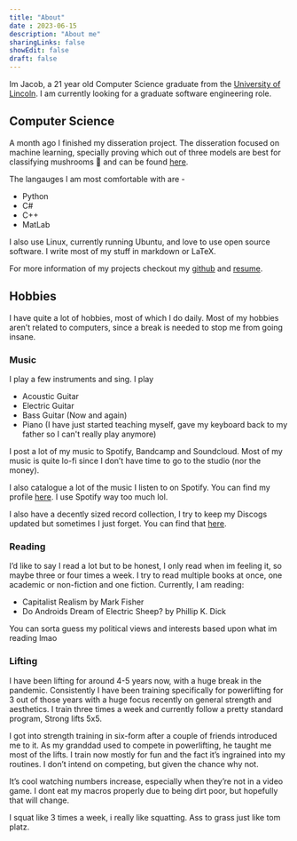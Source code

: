 ```yaml
---
title: "About"
date : 2023-06-15
description: "About me"
sharingLinks: false
showEdit: false
draft: false
---
```


Im Jacob, a 21 year old Computer Science graduate from the [University of Lincoln](https://www.lincoln.ac.uk/course/cmpcmsub/). I am currently looking for a graduate software engineering role.  

## Computer Science 

A month ago I finished my disseration project. The disseration focused on machine learning, specially proving which out of three models are best for classifying mushrooms 🍄 and can be found [here](https://github.com/jacobwmorgan/champignons).

The langauges I am most comfortable with are -
-  Python
-  C#
-  C++
-  MatLab

I also use Linux, currently running Ubuntu, and love to use open source software. I write most of my stuff in markdown or LaTeX.

For more information of my projects checkout my [github](https://github.com/jacobwmorgan) and [resume](/resume).

## Hobbies

I have quite a lot of hobbies, most of which I do daily. Most of my hobbies aren’t related to computers, since a break is needed to stop me from going insane.

### Music
I play a few instruments and sing. I play
- Acoustic Guitar
- Electric Guitar
- Bass Guitar (Now and again)
- Piano (I have just started teaching myself, gave my keyboard back to my father so I can't really play anymore)

I post a lot of my music to Spotify, Bandcamp and Soundcloud. Most of my music is quite lo-fi since I don’t have time to go to the studio (nor the money).

I also catalogue a lot of the music I listen to on Spotify. You can find my profile [here](https://open.spotify.com/user/1177473688). I use Spotify way too much lol.

I also have a decently sized record collection, I try to keep my Discogs updated but sometimes I just forget. You can find that [here](https://www.discogs.com/user/jakey23).

### Reading

I’d like to say I read a lot but to be honest, I only read when im feeling it, so maybe three or four times a week. I try to read multiple books at once, one academic or non-fiction and one fiction. Currently, I am reading:

- Capitalist Realism by Mark Fisher
- Do Androids Dream of Electric Sheep? by Phillip K. Dick

You can sorta guess my political views and interests based upon what im reading lmao

### Lifting

I have been lifting for around 4-5 years now, with a huge break in the pandemic. Consistently I have been training specifically for powerlifting for 3 out of those years with a huge focus recently on general strength and aesthetics. I train three times a week and currently follow a pretty standard program, Strong lifts 5x5.

I got into strength training in six-form after a couple of friends introduced me to it. As my granddad used to compete in powerlifting, he taught me most of the lifts. I train now mostly for fun and the fact it’s ingrained into my routines. I don’t intend on competing, but given the chance why not.

It’s cool watching numbers increase, especially when they’re not in a video game. I dont eat my macros properly due to being dirt poor, but hopefully that will change.

I squat like 3 times a week, i really like squatting. Ass to grass just like tom platz.
